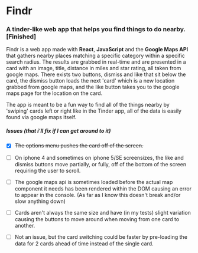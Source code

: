 # Findr
### A tinder-like web app that helps you find things to do nearby. [Finished] 

Findr is a web app made with **React**, **JavaScript** and the **Google Maps API** that gathers nearby places matching a specific category within a specific search radius. The results are grabbed in real-time and are presented in a card with an image, title, distance in miles and star rating, all taken from google maps. There exists two buttons, dismiss and like that sit below the card, the dismiss button loads the next 'card' which is a new location grabbed from google maps, and the like button takes you to the google maps page for the location on the card.

The app is meant to be a fun way to find all of the things nearby by 'swiping' cards left or right like in the Tinder app, all of the data is easily found via google maps itself.


##### Issues (that i'll fix if I can get around to it)
- [x] ~~The options menu pushes the card off of the screen.~~

- [ ] On iphone 4 and sometimes on iphone 5/SE screensizes, the like and dismiss buttons move partially, or fully, off of the bottom of the screen requiring the user to scroll.

- [ ] The google maps api is sometimes loaded before the actual map component it needs has been rendered within the DOM causing an error to appear in the console. (As far as I know this doesn't break and/or slow anything down)

- [ ] Cards aren't always the same size and have (in my tests) slight variation causing the buttons to move around when moving from one card to another.

- [ ] Not an issue, but the card switching could be faster by pre-loading the data for 2 cards ahead of time instead of the single card.

